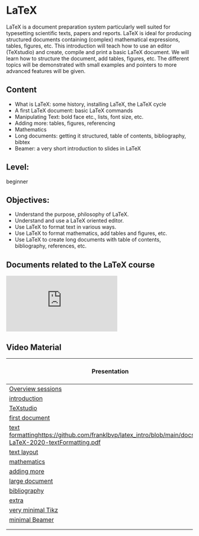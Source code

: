 # LaTeX

LaTeX is a document preparation system  particularly well suited for
typesetting scientific texts, papers and reports.  LaTeX is ideal for
producing structured documents containing
(complex) mathematical expressions, tables, figures, etc.
This introduction will teach how to use an editor (TeXstudio) and
create, compile and print a basic LaTeX document.
We will learn how to structure the document, add tables, figures, etc.
The different topics will be demonstrated with small examples and
pointers to more advanced features will be given. 

## Content
* What is LaTeX: some history, installing LaTeX, the LaTeX cycle
* A first LaTeX document: basic LaTeX commands
* Manipulating Text: bold face etc., lists, font size, etc.
* Adding more: tables, figures, referencing
* Mathematics
* Long documents: getting it structured, table of contents,
bibliography, bibtex
* Beamer: a very short introduction to slides in LaTeX

## Level: 
beginner

## Objectives:
* Understand the purpose, philosophy of LaTeX.
* Understand and use a LaTeX oriented editor.
* Use LaTeX to format text in various ways.
* Use LaTeX to format mathematics, add tables and figures, etc.
* Use LaTeX to create long documents with table of contents,
bibliography, references, etc.


## Documents related to the LaTeX course
![LaTeX cheat sheet](https://wch.github.io/latexsheet/latexsheet-a4.pdf)

## Video Material

|Presentation | PowerPoint Narrative | Screencast Demo LaTeX |
|------------ | -------------------- | -----------------------|
| [Overview sessions](https://github.com/franklbvp/latex_intro/blob/main/docs/s00-LaTeX-2020-CourseOverview.pdf)| - | - |
|[introduction](https://github.com/franklbvp/latex_intro/blob/main/docs/s11-LaTeX-2020-introduction.pdf) | []() | []() |
|[TeXstudio](https://github.com/franklbvp/latex_intro/blob/main/docs/s1b-LaTeX-2020-texstudio.pdf) | []() | []() |
|[first document](https://github.com/franklbvp/latex_intro/blob/main/docs/s12-LaTeX-2020-firstDocument.pdf) | []() | []() |
|[text formatting]()https://github.com/franklbvp/latex_intro/blob/main/docs/s13-LaTeX-2020-textFormatting.pdf | []() | []() |
|[text layout](https://github.com/franklbvp/latex_intro/blob/main/docs/s14-LaTeX-2020-textLayout.pdf) | []() | []() |
|[mathematics](https://github.com/franklbvp/latex_intro/blob/main/docs/s21-LaTeX-2020-mathematics.pdf) | []() | []() |
|[adding more](https://github.com/franklbvp/latex_intro/blob/main/docs/s22-LaTeX-2020-addingMore.pdf) | []() | []() |
|[large document](https://github.com/franklbvp/latex_intro/blob/main/docs/s23-LaTeX-2020-largeDocuments.pdf) | []() | []() |
|[bibliography](https://github.com/franklbvp/latex_intro/blob/main/docs/s24-LaTeX-2020-biblography.pdf) | []() | []() |
|[extra](https://github.com/franklbvp/latex_intro/blob/main/docs/s25-LaTeX-2020-extra.pdf) | []() | []() |
|[very minimal Tikz](https://github.com/franklbvp/latex_intro/blob/main/docs/s34-LaTeX-2020-graphics-tikz.pdf) | []() | []() |
|[minimal Beamer](https://github.com/franklbvp/latex_intro/blob/main/docs/s35-LaTeX-2020-basics-beamer.pdf) | []() | []() |
|[]() | []() | []() |
|[]() | []() | []() |




